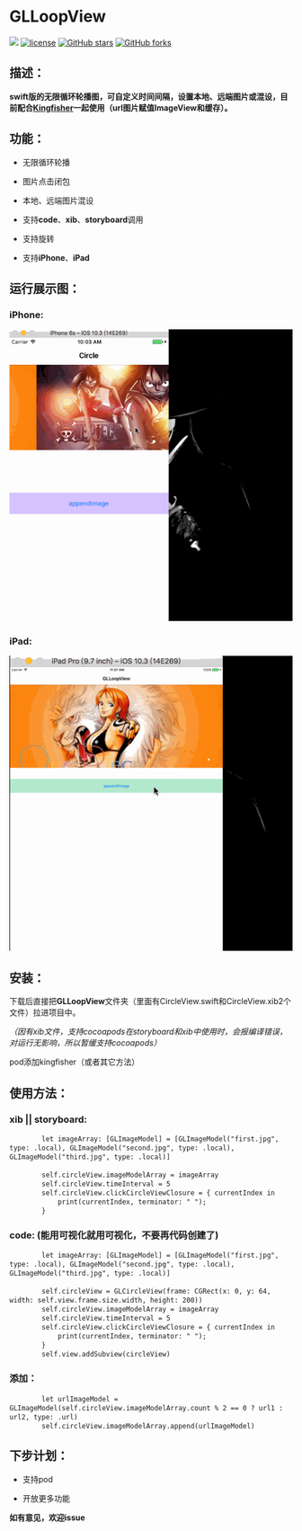 # GLLoopView


 ![](https://img.shields.io/badge/Swift-3.0-orange.svg) [![license](https://img.shields.io/github/license/god-long/GLLoopView.svg)](https://github.com/god-long/GLLoopView/blob/master/LICENSE) [![GitHub stars](https://img.shields.io/github/stars/god-long/GLLoopView.svg?style=social&label=Star)](https://github.com/god-long/GLLoopView) [![GitHub forks](https://img.shields.io/github/forks/god-long/GLLoopView.svg?style=social&label=Fork)]()


## 描述：

   **swift版的无限循环轮播图，可自定义时间间隔，设置本地、远端图片或混设，目前配合[Kingfisher](https://github.com/onevcat/Kingfisher)一起使用（url图片赋值ImageView和缓存）。**


## 功能：

   * 无限循环轮播
   
   * 图片点击闭包
   
   * 本地、远端图片混设
   
   * 支持**code**、**xib**、**storyboard**调用
   
   * 支持旋转
   
   * 支持**iPhone**、**iPad**


## 运行展示图：

### iPhone:

![iPhone](https://github.com/god-long/GLCircleScrollView/raw/master/GLLoopView-iPhone.gif) 

### iPad:
![iPad](https://github.com/god-long/GLCircleScrollView/raw/master/GLLoopView-iPad.gif) 

   
   
   
   
## 安装：

下载后直接把**GLLoopView**文件夹（里面有CircleView.swift和CircleView.xib2个文件）拉进项目中。

*（因有xib文件，支持cocoapods在storyboard和xib中使用时，会报编译错误，对运行无影响，所以暂缓支持cocoapods）*

pod添加kingfisher（或者其它方法）


## 使用方法：


### xib || storyboard:

```
        let imageArray: [GLImageModel] = [GLImageModel("first.jpg", type: .local), GLImageModel("second.jpg", type: .local), GLImageModel("third.jpg", type: .local)]
        
        self.circleView.imageModelArray = imageArray
        self.circleView.timeInterval = 5
        self.circleView.clickCircleViewClosure = { currentIndex in
            print(currentIndex, terminator: " ");
        }

```


### code: (能用可视化就用可视化，不要再代码创建了)

```
        let imageArray: [GLImageModel] = [GLImageModel("first.jpg", type: .local), GLImageModel("second.jpg", type: .local), GLImageModel("third.jpg", type: .local)]
        
        self.circleView = GLCircleView(frame: CGRect(x: 0, y: 64, width: self.view.frame.size.width, height: 200))
        self.circleView.imageModelArray = imageArray
        self.circleView.timeInterval = 5
        self.circleView.clickCircleViewClosure = { currentIndex in
            print(currentIndex, terminator: " ");
        }
        self.view.addSubview(circleView)

```
   
### 添加：
  
```
        let urlImageModel = GLImageModel(self.circleView.imageModelArray.count % 2 == 0 ? url1 : url2, type: .url)
        self.circleView.imageModelArray.append(urlImageModel)

```


## 下步计划：

  * 支持pod
  
  * 开放更多功能

  
 **如有意见，欢迎issue**

  

